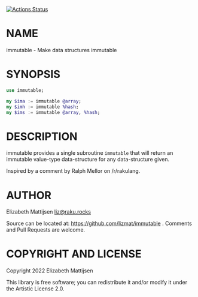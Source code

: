 [![Actions Status](https://github.com/lizmat/immutable/workflows/test/badge.svg)](https://github.com/lizmat/immutable/actions)

NAME
====

immutable - Make data structures immutable

SYNOPSIS
========

```raku
use immutable;

my $ima := immutable @array;
my $imh := immutable %hash;
my $ims := immutable @array, %hash;
```

DESCRIPTION
===========

immutable provides a single subroutine `immutable` that will return an immutable value-type data-structure for any data-structure given.

Inspired by a comment by Ralph Mellor on /r/rakulang.

AUTHOR
======

Elizabeth Mattijsen <liz@raku.rocks>

Source can be located at: https://github.com/lizmat/immutable . Comments and Pull Requests are welcome.

COPYRIGHT AND LICENSE
=====================

Copyright 2022 Elizabeth Mattijsen

This library is free software; you can redistribute it and/or modify it under the Artistic License 2.0.

